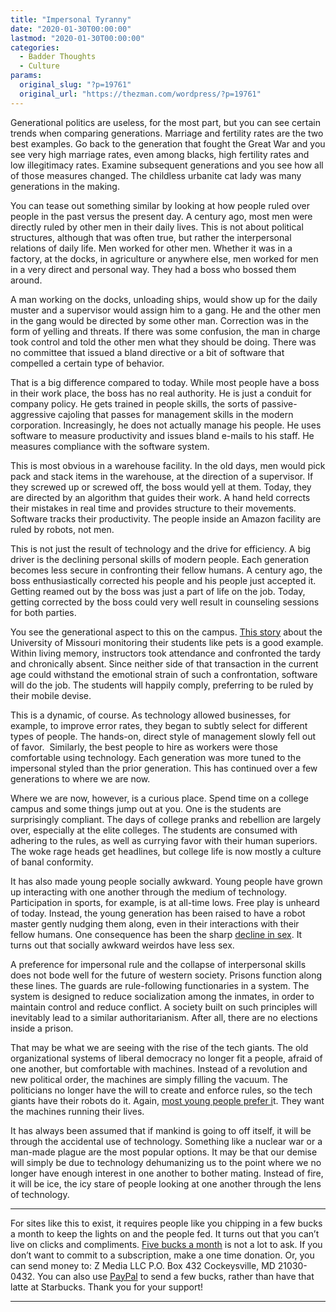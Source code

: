 ```yaml
---
title: "Impersonal Tyranny"
date: "2020-01-30T00:00:00"
lastmod: "2020-01-30T00:00:00"
categories:
  - Badder Thoughts
  - Culture
params:
  original_slug: "?p=19761"
  original_url: "https://thezman.com/wordpress/?p=19761"
---
```


Generational politics are useless, for the most part, but you can see
certain trends when comparing generations. Marriage and fertility rates
are the two best examples. Go back to the generation that fought the
Great War and you see very high marriage rates, even among blacks, high
fertility rates and low illegitimacy rates. Examine subsequent
generations and you see how all of those measures changed. The childless
urbanite cat lady was many generations in the making.

You can tease out something similar by looking at how people ruled over
people in the past versus the present day. A century ago, most men were
directly ruled by other men in their daily lives. This is not about
political structures, although that was often true, but rather the
interpersonal relations of daily life. Men worked for other men. Whether
it was in a factory, at the docks, in agriculture or anywhere else, men
worked for men in a very direct and personal way. They had a boss who
bossed them around.

A man working on the docks, unloading ships, would show up for the daily
muster and a supervisor would assign him to a gang. He and the other men
in the gang would be directed by some other man. Correction was in the
form of yelling and threats. If there was some confusion, the man in
charge took control and told the other men what they should be doing.
There was no committee that issued a bland directive or a bit of
software that compelled a certain type of behavior.

That is a big difference compared to today. While most people have a
boss in their work place, the boss has no real authority. He is just a
conduit for company policy. He gets trained in people skills, the sorts
of passive-aggressive cajoling that passes for management skills in the
modern corporation. Increasingly, he does not actually manage his
people. He uses software to measure productivity and issues bland
e-mails to his staff. He measures compliance with the software system.

This is most obvious in a warehouse facility. In the old days, men would
pick pack and stack items in the warehouse, at the direction of a
supervisor. If they screwed up or screwed off, the boss would yell at
them. Today, they are directed by an algorithm that guides their work. A
hand held corrects their mistakes in real time and provides structure to
their movements. Software tracks their productivity. The people inside
an Amazon facility are ruled by robots, not men.

This is not just the result of technology and the drive for efficiency.
A big driver is the declining personal skills of modern people. Each
generation becomes less secure in confronting their fellow humans. A
century ago, the boss enthusiastically corrected his people and his
people just accepted it. Getting reamed out by the boss was just a part
of life on the job. Today, getting corrected by the boss could very well
result in counseling sessions for both parties.

You see the generational aspect to this on the campus. [This
story](https://www.campusreform.org/?ID=14274) about the University of
Missouri monitoring their students like pets is a good example. Within
living memory, instructors took attendance and confronted the tardy and
chronically absent. Since neither side of that transaction in the
current age could withstand the emotional strain of such a
confrontation, software will do the job. The students will happily
comply, preferring to be ruled by their mobile devise.

This is a dynamic, of course. As technology allowed businesses, for
example, to improve error rates, they began to subtly select for
different types of people. The hands-on, direct style of management
slowly fell out of favor.  Similarly, the best people to hire as workers
were those comfortable using technology. Each generation was more tuned
to the impersonal styled than the prior generation. This has continued
over a few generations to where we are now.

Where we are now, however, is a curious place. Spend time on a college
campus and some things jump out at you. One is the students are
surprisingly compliant. The days of college pranks and rebellion are
largely over, especially at the elite colleges. The students are
consumed with adhering to the rules, as well as currying favor with
their human superiors. The woke rage heads get headlines, but college
life is now mostly a culture of banal conformity.

It has also made young people socially awkward. Young people have grown
up interacting with one another through the medium of technology.
Participation in sports, for example, is at all-time lows. Free play is
unheard of today. Instead, the young generation has been raised to have
a robot master gently nudging them along, even in their interactions
with their fellow humans. One consequence has been the sharp [decline in
sex](https://www.theatlantic.com/magazine/archive/2018/12/the-sex-recession/573949/).
It turns out that socially awkward weirdos have less sex.

A preference for impersonal rule and the collapse of interpersonal
skills does not bode well for the future of western society. Prisons
function along these lines. The guards are rule-following functionaries
in a system. The system is designed to reduce socialization among the
inmates, in order to maintain control and reduce conflict. A society
built on such principles will inevitably lead to a similar
authoritarianism. After all, there are no elections inside a prison.

That may be what we are seeing with the rise of the tech giants. The old
organizational systems of liberal democracy no longer fit a people,
afraid of one another, but comfortable with machines. Instead of a
revolution and new political order, the machines are simply filling the
vacuum. The politicians no longer have the will to create and enforce
rules, so the tech giants have their robots do it. Again, [most young
people prefer
i](https://www.pewresearch.org/fact-tank/2015/11/20/40-of-millennials-ok-with-limiting-speech-offensive-to-minorities/)t.
They want the machines running their lives.

It has always been assumed that if mankind is going to off itself, it
will be through the accidental use of technology. Something like a
nuclear war or a man-made plague are the most popular options. It may be
that our demise will simply be due to technology dehumanizing us to the
point where we no longer have enough interest in one another to bother
mating. Instead of fire, it will be ice, the icy stare of people looking
at one another through the lens of technology.

------------------------------------------------------------------------

For sites like this to exist, it requires people like you chipping in a
few bucks a month to keep the lights on and the people fed. It turns out
that you can’t live on clicks and compliments.
<a href="https://www.subscribestar.com/the-z-blog"
rel="noopener noreferrer" target="_blank">Five bucks a month</a> is not
a lot to ask. If you don’t want to commit to a subscription, make a one
time donation. Or, you can send money to: Z Media LLC P.O. Box 432
Cockeysville, MD 21030-0432. You can also use <a
href="https://www.paypal.com/cgi-bin/webscr?cmd=_s-xclick&amp;hosted_button_id=UDAS2Q8JYA6CN&amp;source=url"
rel="noopener noreferrer" target="_blank">PayPal</a> to send a few
bucks, rather than have that latte at Starbucks. Thank you for your
support!

------------------------------------------------------------------------
